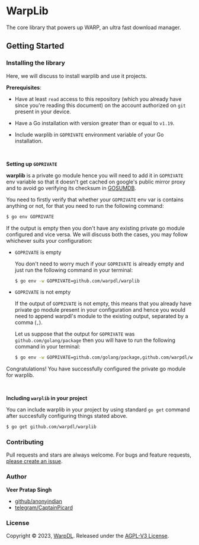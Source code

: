 # WarpLib

The core library that powers up WARP, an ultra fast download manager.

## Getting Started

### **Installing the library**
Here, we will discuss to install warplib and use it projects.

**Prerequisites**:

- Have at least `read` access to this repository (which you already have since you're reading this document) on the account authorized on `git` present in your device. 

- Have a Go installation with version greater than or equal to `v1.19`.

- Include warplib in `GOPRIVATE` environment variable of your Go installation.
<br>

**Setting up `GOPRIVATE`**

**warplib** is a private go module hence you will need to add it in `GOPRIVATE` env variable so that it doesn't get cached on google's public mirror proxy and to avoid go verifying its checksum in [GOSUMDB](sum.golang.org).

You need to firstly verify that whether your    `GOPRIVATE` env var is contains anything or not, for that you need to run the following command:
```sh
$ go env GOPRIVATE
``` 

If the output is empty then you don't have any existing private go module configured and vice versa. We will discuss both the cases, you may follow whichever suits your configuration: 

- `GOPRIVATE` is empty
    
    You don't need to worry much if your `GOPRIVATE` is already empty and just run the following command in your terminal:
    ```sh
    $ go env -w GOPRIVATE=github.com/warpdl/warplib
    ```
- `GOPRIVATE` is not empty
    
    If the output of `GOPRIVATE` is not empty, this means that you already have private go module present in your configuration and hence you would need to append warpdl's module to the existing output, separated by a comma (`,`).

    Let us suppose that the output for `GOPRIVATE` was `github.com/golang/package` then you will have to run the following command in your terminal:
    ```sh
    $ go env -w GOPRIVATE=github.com/golang/package,github.com/warpdl/warplib
    ```

Congratulations! You have successfully configured the private go module for warplib.

<br>

**Including `warplib` in your project**

You can include warplib in your project by using standard `go get` command after succesfully configuring things stated above. 
```sh
$ go get github.com/warpdl/warplib
```

### **Contributing**

Pull requests and stars are always welcome. For bugs and feature requests, [please create an issue](../../issues/new).

### **Author**

**Veer Pratap Singh**

* [github/anonyindian](https://github.com/anonyindian)
* [telegram/CaptainPicard](https://t.me/CaptainPicard)

### **License**

Copyright © 2023, [WarpDL](https://github.com/warpdl).
Released under the [AGPL-V3 License](LICENSE).
